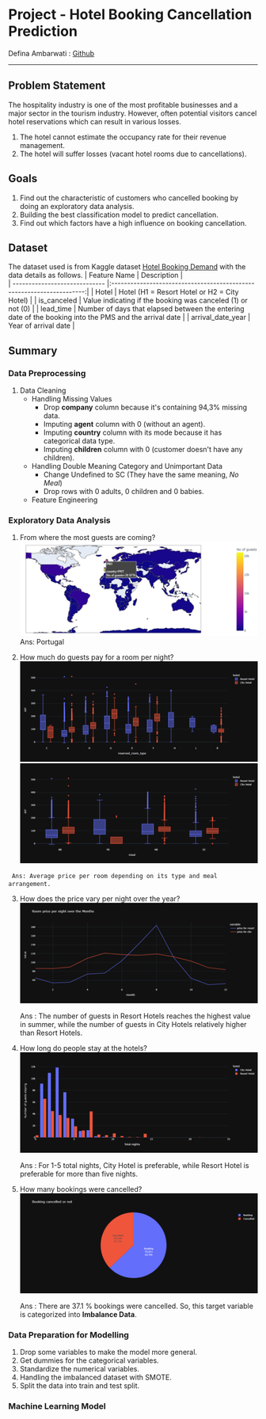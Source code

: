 # Project - Hotel Booking Cancellation Prediction
Defina Ambarwati : [Github](https://github.com/definaa2412)
***

## Problem Statement
  The hospitality industry is one of the most profitable businesses and a major sector in the tourism industry. However, often potential visitors cancel hotel reservations which can result in various losses.
1. The hotel cannot estimate the occupancy rate for their revenue management.
2. The hotel will suffer losses (vacant hotel rooms due to cancellations).

## Goals
1. Find out the characteristic of customers who cancelled booking by doing an exploratory data analysis.
2. Building the best classification model to predict cancellation.
3. Find out which factors have a high influence on booking cancellation.

## Dataset
  The dataset used is from Kaggle dataset [Hotel Booking Demand](https://www.kaggle.com/datasets/jessemostipak/hotel-booking-demand) with the data details as follows.
| Feature Name                    | Description                                                           |   
| -----------------------------   |:---------------------------------------------------------------------:|
| Hotel                           | Hotel (H1 = Resort Hotel or H2 = City Hotel)                          |
| is_canceled                     | Value indicating if the booking was canceled (1) or not (0)           |
| lead_time                       | Number of days that elapsed between the entering date of the booking into the PMS and the arrival date |
| arrival_date_year               | Year of arrival date |


## Summary
### Data Preprocessing
1. Data Cleaning
   * Handling Missing Values
      * Drop **company** column because it's containing 94,3% missing data.
      * Imputing **agent** column with 0 (without an agent).
      * Imputing **country** column with its mode because it has categorical data type.
      * Imputing **children** column with 0 (customer doesn't have any children).
   * Handling Double Meaning Category and Unimportant Data
      * Change Undefined to SC (They have the same meaning, *No Meal*)
      * Drop rows with 0 adults, 0 children and 0 babies.
   * Feature Engineering
    
### Exploratory Data Analysis
   1. From where the most guests are coming?
      ![The most guest](https://github.com/definaa2412/Hotel-Booking-Cancellation-Prediction/blob/main/images/The%20most%20guest.jpg)
      Ans: Portugal
     
   2. How much do guests pay for a room per night?
      ![Reserved room](https://github.com/definaa2412/Hotel-Booking-Cancellation-Prediction/blob/main/images/Reserved%20room%20type%20adr.png) ![Meal type](https://github.com/definaa2412/Hotel-Booking-Cancellation-Prediction/blob/main/images/Type%20meal%20adr.png)
     
     Ans: Average price per room depending on its type and meal arrangement.
     
   3. How does the price vary per night over the year?
      ![Price vary](https://github.com/definaa2412/Hotel-Booking-Cancellation-Prediction/blob/main/images/room%20per%20night.png)
   
      Ans : The number of guests in Resort Hotels reaches the highest value in summer, while the number of guests in City Hotels relatively higher than Resort Hotels.
  
   4. How long do people stay at the hotels?
      ![People long stay](https://github.com/definaa2412/Hotel-Booking-Cancellation-Prediction/blob/main/images/Long%20Stay.png)
   
      Ans : For 1-5 total nights, City Hotel is preferable, while Resort Hotel is preferable for more than five nights.
   
   5. How many bookings were cancelled?
      ![Booking cancelled](https://github.com/definaa2412/Hotel-Booking-Cancellation-Prediction/blob/main/images/many%20booking%20cancelled.png)
   
      Ans : There are  37.1 % bookings were cancelled. So, this target variable is categorized into **Imbalance Data**.
     
### Data Preparation for Modelling
   1. Drop some variables to make the model more general.
   2. Get dummies for the categorical variables.
   3. Standardize the numerical variables.
   4. Handling the imbalanced dataset with SMOTE.
   5. Split the data into train and test split.
   
### Machine Learning Model

   
     
     
    








